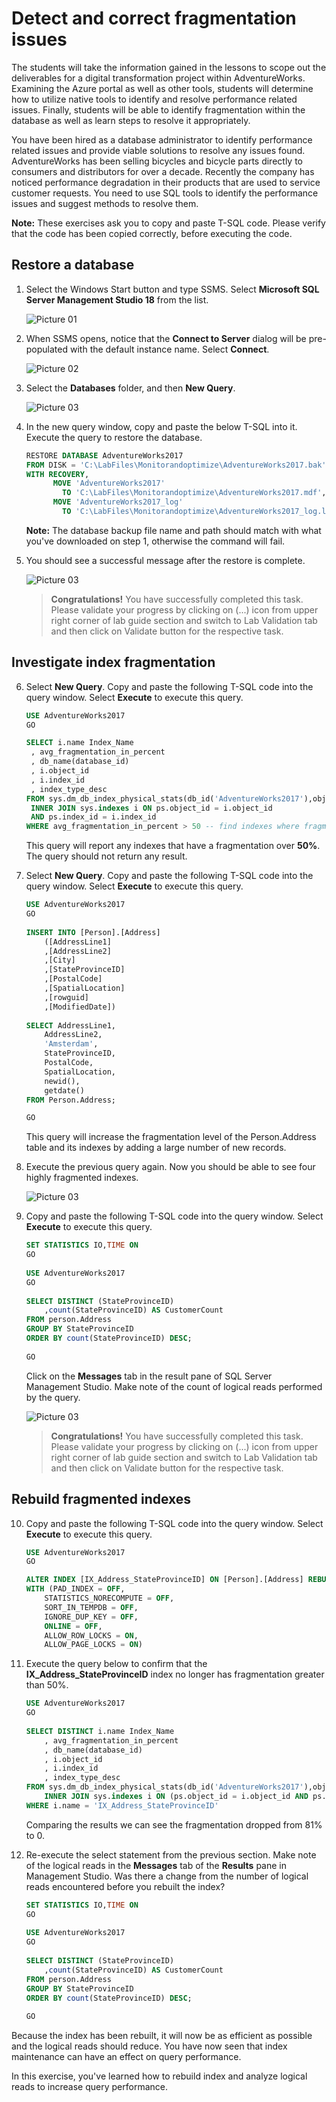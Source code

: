 
# Detect and correct fragmentation issues

The students will take the information gained in the lessons to scope out the deliverables for a digital transformation project within AdventureWorks. Examining the Azure portal as well as other tools, students will determine how to utilize native tools to identify and resolve performance related issues. Finally, students will be able to identify fragmentation within the database as well as learn steps to resolve it appropriately.

You have been hired as a database administrator to identify performance related issues and provide viable solutions to resolve any issues found. AdventureWorks has been selling bicycles and bicycle parts directly to consumers and distributors for over a decade. Recently the company has noticed performance degradation in their products that are used to service customer requests. You need to use SQL tools to identify the performance issues and suggest methods to resolve them.

**Note:** These exercises ask you to copy and paste T-SQL code. Please verify that the code has been copied correctly, before executing the code.

## Restore a database
   
1. Select the Windows Start button and type SSMS. Select **Microsoft SQL Server Management Studio 18** from the list.  

    ![Picture 01](../images/dp300-lab7-img2.png)

2. When SSMS opens, notice that the **Connect to Server** dialog will be pre-populated with the default instance name. Select **Connect**.

    ![Picture 02](../images/dp-300-lab07-sql01.png)

3. Select the **Databases** folder, and then **New Query**.

    ![Picture 03](../images/dp-300-lab07-sql02.png)

4. In the new query window, copy and paste the below T-SQL into it. Execute the query to restore the database.

    ```sql
    RESTORE DATABASE AdventureWorks2017
    FROM DISK = 'C:\LabFiles\Monitorandoptimize\AdventureWorks2017.bak'
    WITH RECOVERY,
          MOVE 'AdventureWorks2017' 
            TO 'C:\LabFiles\Monitorandoptimize\AdventureWorks2017.mdf',
          MOVE 'AdventureWorks2017_log'
            TO 'C:\LabFiles\Monitorandoptimize\AdventureWorks2017_log.ldf';
    ```

    **Note:** The database backup file name and path should match with what you've downloaded on step 1, otherwise the command will fail.

5. You should see a successful message after the restore is complete.

    ![Picture 03](../images/dp300-lab7-img5.png)
    
    > **Congratulations!** You have successfully completed this task. Please validate your progress by clicking on (...) icon from upper right corner of lab guide section and switch to Lab Validation tab and then click on Validate button for the respective task.


## Investigate index fragmentation

6. Select **New Query**. Copy and paste the following T-SQL code into the query window. Select **Execute** to execute this query.

    ```sql
    USE AdventureWorks2017
    GO
    
    SELECT i.name Index_Name
     , avg_fragmentation_in_percent
     , db_name(database_id)
     , i.object_id
     , i.index_id
     , index_type_desc
    FROM sys.dm_db_index_physical_stats(db_id('AdventureWorks2017'),object_id('person.address'),NULL,NULL,'DETAILED') ps
     INNER JOIN sys.indexes i ON ps.object_id = i.object_id 
     AND ps.index_id = i.index_id
    WHERE avg_fragmentation_in_percent > 50 -- find indexes where fragmentation is greater than 50%
    ```

    This query will report any indexes that have a fragmentation over **50%**. The query should not return any result.

7. Select **New Query**. Copy and paste the following T-SQL code into the query window. Select **Execute** to execute this query.

    ```sql
    USE AdventureWorks2017
    GO
        
    INSERT INTO [Person].[Address]
        ([AddressLine1]
        ,[AddressLine2]
        ,[City]
        ,[StateProvinceID]
        ,[PostalCode]
        ,[SpatialLocation]
        ,[rowguid]
        ,[ModifiedDate])
        
    SELECT AddressLine1,
        AddressLine2, 
        'Amsterdam',
        StateProvinceID, 
        PostalCode, 
        SpatialLocation, 
        newid(), 
        getdate()
    FROM Person.Address;
    
    GO
    ```

    This query will increase the fragmentation level of the Person.Address table and its indexes by adding a large number of new records.

8. Execute the previous query again. Now you should be able to see four highly fragmented indexes.

    ![Picture 03](../images/dp300-lab7-img6.png)

9. Copy and paste the following T-SQL code into the query window. Select **Execute** to execute this query.

    ```sql
    SET STATISTICS IO,TIME ON
    GO
        
    USE AdventureWorks2017
    GO
        
    SELECT DISTINCT (StateProvinceID)
        ,count(StateProvinceID) AS CustomerCount
    FROM person.Address
    GROUP BY StateProvinceID
    ORDER BY count(StateProvinceID) DESC;
        
    GO
    ```

    Click on the **Messages** tab in the result pane of SQL Server Management Studio. Make note of the count of logical reads performed by the query.

    ![Picture 03](../images/dp300-lab7-img7.png)
    
    > **Congratulations!** You have successfully completed this task. Please validate your progress by clicking on (...) icon from upper right corner of lab guide section and switch to Lab Validation tab and then click on Validate button for the respective task.

## Rebuild fragmented indexes

10. Copy and paste the following T-SQL code into the query window. Select **Execute** to execute this query.

    ```sql
    USE AdventureWorks2017
    GO
    
    ALTER INDEX [IX_Address_StateProvinceID] ON [Person].[Address] REBUILD PARTITION = ALL 
    WITH (PAD_INDEX = OFF, 
        STATISTICS_NORECOMPUTE = OFF, 
        SORT_IN_TEMPDB = OFF, 
        IGNORE_DUP_KEY = OFF, 
        ONLINE = OFF, 
        ALLOW_ROW_LOCKS = ON, 
        ALLOW_PAGE_LOCKS = ON)
    ```

11. Execute the query below to confirm that the **IX_Address_StateProvinceID** index no longer has fragmentation greater than 50%.

    ```sql
    USE AdventureWorks2017
    GO
        
    SELECT DISTINCT i.name Index_Name
        , avg_fragmentation_in_percent
        , db_name(database_id)
        , i.object_id
        , i.index_id
        , index_type_desc
    FROM sys.dm_db_index_physical_stats(db_id('AdventureWorks2017'),object_id('person.address'),NULL,NULL,'DETAILED') ps
        INNER JOIN sys.indexes i ON (ps.object_id = i.object_id AND ps.index_id = i.index_id)
    WHERE i.name = 'IX_Address_StateProvinceID'
    ```

    Comparing the results we can see the fragmentation dropped from 81% to 0.

12. Re-execute the select statement from the previous section. Make note of the logical reads in the **Messages** tab of the **Results** pane in Management Studio. Was there a change from the number of logical reads encountered before you rebuilt the index?

    ```sql
    SET STATISTICS IO,TIME ON
    GO
        
    USE AdventureWorks2017
    GO
        
    SELECT DISTINCT (StateProvinceID)
        ,count(StateProvinceID) AS CustomerCount
    FROM person.Address
    GROUP BY StateProvinceID
    ORDER BY count(StateProvinceID) DESC;
        
    GO
    ```

Because the index has been rebuilt, it will now be as efficient as possible and the logical reads should reduce. You have now seen that index maintenance can have an effect on query performance.

In this exercise, you've learned how to rebuild index and analyze logical reads to increase query performance.

